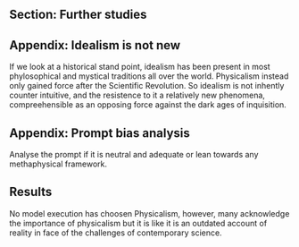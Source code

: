 ## Section: Further studies 

## Appendix: Idealism is not new

If we look at a historical stand point, idealism has been present in most phylosophical and mystical traditions all over the world. Physicalism instead only gained force after the Scientific Revolution. So idealism is not inhently counter intuitive, and the resistence to it a relatively new phenomena, compreehensible as an opposing force against the dark ages of inquisition.

## Appendix: Prompt bias analysis 

Analyse the prompt if it is neutral and adequate or lean towards any methaphysical framework.

## Results

No model execution has choosen Physicalism, however, many acknowledge the importance of physicalism but it is like it is an outdated account of reality in face of the challenges of contemporary science. 

